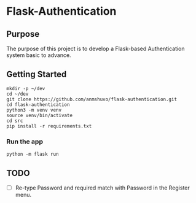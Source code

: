 # Flask-Authentication

## Purpose

The purpose of this project is to develop a Flask-based Authentication system basic to advance. 

## Getting Started

```
mkdir -p ~/dev
cd ~/dev
git clone https://github.com/anmshuvo/flask-authentication.git
cd flask-authentication
python3 -m venv venv
source venv/bin/activate
cd src
pip install -r requirements.txt
```

### Run the app

```
python -m flask run
```

## TODO
- [ ] Re-type Password and required match with Password in the Register menu.
